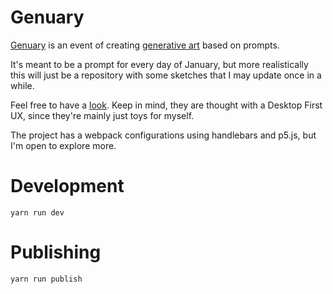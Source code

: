 # Genuary

[Genuary](https://genuary2021.github.io/) is an event of creating [generative art](https://en.wikipedia.org/wiki/Generative_art) based on prompts. 

It's meant to be a prompt for every day of January, but more realistically this will just be a repository with some sketches that I may update once in a while.

Feel free to have a [look](https://mynjj.github.io/genuary). Keep in mind, they are thought with a Desktop First UX, since they're mainly just toys for myself.

The project has a webpack configurations using handlebars and p5.js, but I'm open to explore more.

# Development

`yarn run dev`

# Publishing

`yarn run publish`
